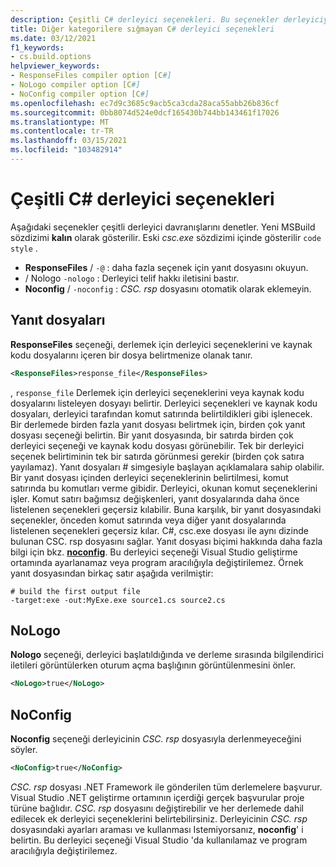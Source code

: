 ```yaml
---
description: Çeşitli C# derleyici seçenekleri. Bu seçenekler derleyiciye genel seçenekler sağlar.
title: Diğer kategorilere sığmayan C# derleyici seçenekleri
ms.date: 03/12/2021
f1_keywords:
- cs.build.options
helpviewer_keywords:
- ResponseFiles compiler option [C#]
- NoLogo compiler option [C#]
- NoConfig compiler option [C#]
ms.openlocfilehash: ec7d9c3685c9acb5ca3cda28aca55abb26b836cf
ms.sourcegitcommit: 0bb8074d524e0dcf165430b744bb143461f17026
ms.translationtype: MT
ms.contentlocale: tr-TR
ms.lasthandoff: 03/15/2021
ms.locfileid: "103482914"
---
```

# <a name="miscellaneous-c-compiler-options"></a>Çeşitli C# derleyici seçenekleri

Aşağıdaki seçenekler çeşitli derleyici davranışlarını denetler. Yeni MSBuild sözdizimi **kalın** olarak gösterilir. Eski *csc.exe* sözdizimi içinde gösterilir `code style` .

- **ResponseFiles**  /  `-@` : daha fazla seçenek için yanıt dosyasını okuyun.
-   /  Nologo `-nologo` : Derleyici telif hakkı iletisini bastır.
- **Noconfig**  /  `-noconfig` : *CSC. rsp* dosyasını otomatik olarak eklemeyin.

## <a name="responsefiles"></a>Yanıt dosyaları

**ResponseFiles** seçeneği, derlemek için derleyici seçeneklerini ve kaynak kodu dosyalarını içeren bir dosya belirtmenize olanak tanır.

```xml
<ResponseFiles>response_file</ResponseFiles>
```

, `response_file` Derlemek için derleyici seçeneklerini veya kaynak kodu dosyalarını listeleyen dosyayı belirtir. Derleyici seçenekleri ve kaynak kodu dosyaları, derleyici tarafından komut satırında belirtildikleri gibi işlenecek. Bir derlemede birden fazla yanıt dosyası belirtmek için, birden çok yanıt dosyası seçeneği belirtin. Bir yanıt dosyasında, bir satırda birden çok derleyici seçeneği ve kaynak kodu dosyası görünebilir. Tek bir derleyici seçenek belirtiminin tek bir satırda görünmesi gerekir (birden çok satıra yayılamaz). Yanıt dosyaları # simgesiyle başlayan açıklamalara sahip olabilir. Bir yanıt dosyası içinden derleyici seçeneklerinin belirtilmesi, komut satırında bu komutları verme gibidir. Derleyici, okunan komut seçeneklerini işler. Komut satırı bağımsız değişkenleri, yanıt dosyalarında daha önce listelenen seçenekleri geçersiz kılabilir. Buna karşılık, bir yanıt dosyasındaki seçenekler, önceden komut satırında veya diğer yanıt dosyalarında listelenen seçenekleri geçersiz kılar. C#, csc.exe dosyası ile aynı dizinde bulunan CSC. rsp dosyasını sağlar. Yanıt dosyası biçimi hakkında daha fazla bilgi için bkz. [**noconfig**](#noconfig). Bu derleyici seçeneği Visual Studio geliştirme ortamında ayarlanamaz veya program aracılığıyla değiştirilemez. Örnek yanıt dosyasından birkaç satır aşağıda verilmiştir:

```console
# build the first output file
-target:exe -out:MyExe.exe source1.cs source2.cs
```

## <a name="nologo"></a>NoLogo

**Nologo** seçeneği, derleyici başlatıldığında ve derleme sırasında bilgilendirici iletileri görüntülerken oturum açma başlığının görüntülenmesini önler.

```xml
<NoLogo>true</NoLogo>
```

## <a name="noconfig"></a>NoConfig

**Noconfig** seçeneği derleyicinin *CSC. rsp* dosyasıyla derlenmeyeceğini söyler.

```xml
<NoConfig>true</NoConfig>
```

*CSC. rsp* dosyası .NET Framework ile gönderilen tüm derlemelere başvurur. Visual Studio .NET geliştirme ortamının içerdiği gerçek başvurular proje türüne bağlıdır. *CSC. rsp* dosyasını değiştirebilir ve her derlemede dahil edilecek ek derleyici seçeneklerini belirtebilirsiniz. Derleyicinin *CSC. rsp* dosyasındaki ayarları araması ve kullanması Istemiyorsanız, **noconfig**' i belirtin. Bu derleyici seçeneği Visual Studio 'da kullanılamaz ve program aracılığıyla değiştirilemez.
